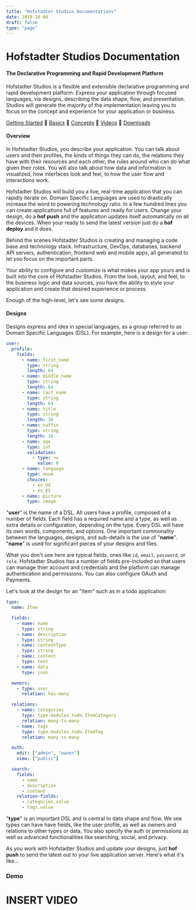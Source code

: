 ```yaml
---
title: "Hofstadter Studios Documentations"
date: 2018-10-08
draft: false
type: "page"
---
```


# Hofstadter Studios Documentation


#### The Declarative Programming and Rapid Development Platform

Hofstadter Studios is a flexible and extensible
declarative programming and rapid development platform.
Express your application through focused languages, via designs,
describing the data shape, flow, and presentation.
Studios will generate the majority of the implementation
leaving you to focus on the concept and experience for
your application or business.

[Getting Started](./getting-started)
🐢
[Basics](./basics)
🐢
[Concepts](./concepts)
🐢
[Videos](https://www.youtube.com/channel/UCG-DPa80f649-KP_LNzAmSQ/playlists)
🐢
[Downloads](https://github.com/hofstadter-io/hof/releases)

#### Overview

In Hofstadter Studios, you describe your application.
You can talk about users and their profiles,
the kinds of things they can do,
the relations they have with their resources and each other,
the rules around who can do what given their roles.
You will also talk about how data and information
is visualized, how interfaces look and feel,
to how the user flow and interactions work.

Hofstadter Studios will build you a live, real-time
application that you can rapidly iterate on.
Domain Specific Languages are used to drastically increase
the word to powering technology ratio.
In a few hundred lines you can create applications
full of features and ready for users.
Change your design, do a __hof push__
and the application updates itself
automatically on all the devices.
When your ready to send the latest version
just do a __hof deploy__ and it does.

Behind the scenes Hofstadter Studios
is creating and managing
a code base and technology stack.
Infrastructure, DevOps, databases,
backend API servers, authentication,
frontend web and mobile apps,
all generated to let you focus on the
important parts.

Your ability to configure and customize
is what makes your app yours
and is built into the core of Hofstadter Studios.
From the look, layout, and feel,
to the business logic and data sources,
you have the ability to style your
application and create that
desired experience or process.

Enough of the high-level,
let's see some designs.

#### Designs

Designs express and idea in special languages,
as a group referred to as Domain Specific Languages (DSL).
For example, here is a design for a user:

```yaml
user:
  profile:
    fields:
      - name: first_name
        type: string
        length: 64
      - name: middle_name
        type: string
        length: 64
      - name: last_name
        type: string
        length: 64
      - name: title
        type: string
        length: 16
      - name: suffix
        type: string
        length: 16
      - name: age
        type: int
        validation:
          - type: >=
            value: 0
      - name: language
        type: enum
        choices:
          - en_US
          - es_ES
      - name: picture
        type: image
```

"__user__" is the name of a DSL.
All users have a profile, composed
of a number of fields.
Each field has a required name and a type,
as well as extra details or configuration,
depending on the type.
Every DSL will have its own
words, components, and options.
One important commonality between
the languages, designs, and sub-details
is the use of "__name__".
"__name__" is used for significant pieces
of your designs and files.

What you don't see here are typical fields,
ones like `id`, `email`, `password`, or `role`.
Hofstadter Studios has a number of fields
pre-included so that users can
manage thier account and credentials
and the platform can manage
authentication and permissions.
You can also configure OAuth and Payments.

Let's look at the design for an "Item"
such as in a todo application:

```yaml
type:
  name: Item

  fields:
    - name: name
      type: string
    - name: description
      type: string
    - name: contentType
      type: string
    - name: content
      type: text
    - name: data
      type: json

  owners:
    - type: user
      relation: has-many

  relations:
    - name: categories
      type: type.modules.todo.ItemCategory
      relation: many-to-many
    - name: tags
      type: type.modules.todo.ItemTag
      relation: many-to-many

  auth:
    edit: ["admin", "owner"]
    view: ["public"]

  search:
    fields:
      - name
      - description
      - content
    relation-fields:
      - categories.value
      - tags.value
```

"__type__" is an important DSL
and is central to data shape and flow.
We see types can have have fields,
like the user profile,
as well as owners and relations to
other types or data.
You also specify the auth or permissions
as well as advanced functionalities
like searching, social, and privacy.

As you work with Hofstadter Studios
and update your designs,
just __hof push__ to send the latest
out to your live application server.
Here's what it's like...


### Demo


# INSERT VIDEO





